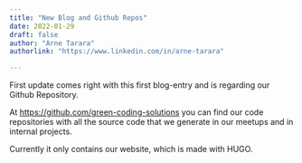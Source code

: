 ```yaml
---
title: "New Blog and Github Repos"
date: 2022-01-29
draft: false
author: "Arne Tarara"
authorlink: "https://www.linkedin.com/in/arne-tarara"

---
```



First update comes right with this first blog-entry and is regarding our
Github Repository.

At https://github.com/green-coding-solutions you can find our code repositories
with all the source code that we generate in our meetups and in internal projects.

Currently it only contains our website, which is made with HUGO.